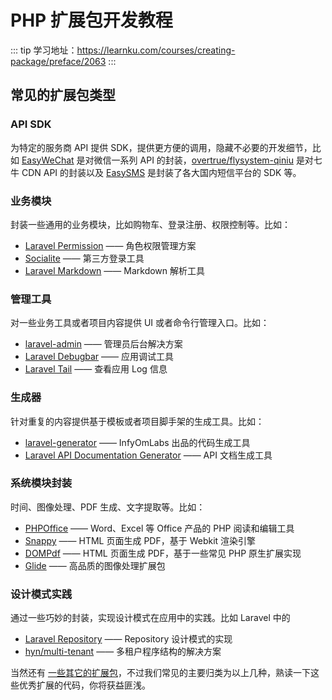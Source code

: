 # PHP 扩展包开发教程

::: tip
学习地址：https://learnku.com/courses/creating-package/preface/2063
:::



## 常见的扩展包类型

### API SDK

为特定的服务商 API 提供 SDK，提供更方便的调用，隐藏不必要的开发细节，比如 [EasyWeChat](https://github.com/overtrue/wechat) 是对微信一系列 API 的封装，[overtrue/flysystem-qiniu](https://github.com/overtrue/flysystem-qiniu) 是对七牛 CDN API 的封装以及 [EasySMS](https://github.com/overtrue/easy-sms) 是封装了各大国内短信平台的 SDK 等。

### 业务模块

封装一些通用的业务模块，比如购物车、登录注册、权限控制等。比如：

- [Laravel Permission](https://github.com/spatie/laravel-permission) —— 角色权限管理方案
- [Socialite](https://github.com/laravel/socialite) —— 第三方登录工具
- [Laravel Markdown](https://github.com/GrahamCampbell/Laravel-Markdown) —— Markdown 解析工具

### 管理工具

对一些业务工具或者项目内容提供 UI 或者命令行管理入口。比如：

- [laravel-admin](https://github.com/z-song/laravel-admin) —— 管理员后台解决方案
- [Laravel Debugbar](https://github.com/barryvdh/laravel-debugbar) —— 应用调试工具
- [Laravel Tail](https://github.com/spatie/laravel-tail) —— 查看应用 Log 信息

### 生成器

针对重复的内容提供基于模板或者项目脚手架的生成工具。比如：

- [laravel-generator](https://github.com/InfyOmLabs/laravel-generator) —— InfyOmLabs 出品的代码生成工具
- [Laravel API Documentation Generator](https://github.com/mpociot/laravel-apidoc-generator) —— API 文档生成工具

### 系统模块封装

时间、图像处理、PDF 生成、文字提取等。比如：

- [PHPOffice](https://github.com/PHPOffice) —— Word、Excel 等 Office 产品的 PHP 阅读和编辑工具
- [Snappy](https://github.com/KnpLabs/snappy) —— HTML 页面生成 PDF，基于 Webkit 渲染引擎
- [DOMPdf](https://github.com/dompdf/dompdf) —— HTML 页面生成 PDF，基于一些常见 PHP 原生扩展实现
- [Glide](https://github.com/thephpleague/glide) —— 高品质的图像处理扩展包

### 设计模式实践

通过一些巧妙的封装，实现设计模式在应用中的实践。比如 Laravel 中的

- [Laravel Repository](https://github.com/andersao/l5-repository) —— Repository 设计模式的实现
- [hyn/multi-tenant](https://github.com/hyn/multi-tenant) —— 多租户程序结构的解决方案


当然还有 [一些其它的扩展包](https://learnku.com/laravel/projects)，不过我们常见的主要归类为以上几种，熟读一下这些优秀扩展的代码，你将获益匪浅。